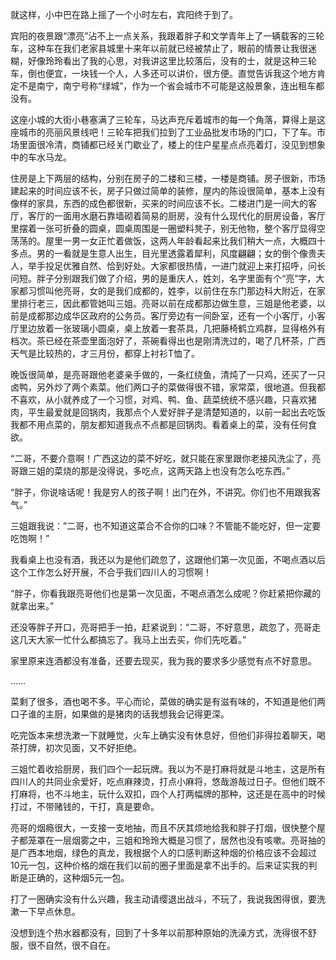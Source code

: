 就这样，小中巴在路上摇了一个小时左右，宾阳终于到了。

宾阳的夜景跟“漂亮”沾不上一点关系，我跟着胖子和文学青年上了一辆载客的三轮车，这种车在我们老家县城里十来年以前就已经被禁止了，眼前的情景让我很迷糊，好像玲玲看出了我的心思，对我讲这里比较落后，没有的士，就是这种三轮车，倒也便宜，一块钱一个人，人多还可以讲价，很方便。直觉告诉我这个地方肯定不是南宁，南宁号称“绿城”，作为一个省会城市不可能是这般景象，连出租车都没有。

这座小城的大街小巷塞满了三轮车，马达声充斥着城市的每一个角落，算得上是这座城市的亮丽风景线吧！三轮车把我们拉到了工业品批发市场的门口，下了车。市场里面很冷清，商铺都已经关门歇业了，楼上的住户星星点点亮着灯，没见到想象中的车水马龙。

住房是上下两层的结构，分别在房子的二楼和三楼，一楼是商铺。房子很新，市场建起来的时间应该不长，房子只做过简单的装修，屋内的陈设很简单，基本上没有像样的家具，东西的成色都很新，买来的时间应该不长。二楼进门是一间大的客厅，客厅的一面用水磨石靠墙砌着简易的厨房，没有什么现代化的厨房设备，客厅里摆着一张可折叠的圆桌，圆桌周围是一圈塑料凳子，别无他物，整个客厅显得空荡荡的。屋里一男一女正忙着做饭，这两人年龄看起来比我们稍大一点，大概四十多点。男的一看就是生意人出生，目光里透露着犀利，风度翩翩；女的倒个像贵夫人，举手投足优雅自然、恰到好处。大家都很热情，一进门就迎上来打招呼，问长问短。胖子分别跟我们做了介绍，男的是重庆人，姓刘，名字里面有个“亮”字，大家都习惯叫他亮哥，女的是我们成都的，姓李，以前住在东门那边科大附近，在家里排行老三，因此都管她叫三姐。亮哥以前在成都那边做生意，三姐是他老婆，以前是成都那边成华区政府的公务员。客厅旁边有一间卧室，还有一个小客厅，小客厅里边放着一张玻璃小圆桌，桌上放着一套茶具，几把藤椅鹤立鸡群，显得格外有档次。茶已经在茶壶里面泡好了，茶碗看得出也是刚清洗过的，喝了几杯茶，广西天气是比较热的，才三月份，都穿上衬衫T恤了。

晚饭很简单，是亮哥跟他老婆亲手做的，一条红绕鱼，清炖了一只鸡，还买了一只卤鸭，另外炒了两个素菜。他们两口子的菜做得很不错，家常菜，很地道。但我都不喜欢，从小就养成了一个习惯，对鸡、鸭、鱼、蔬菜统统不感兴趣，只喜欢猪肉，平生最爱就是回锅肉，我那点个人爱好胖子是清楚知道的，以前一起出去吃饭我都不用点菜的，朋友都知道我点不点都是回锅肉。看着桌上的菜，没有任何食欲。

“二哥，不要介意啊！广西这边的菜不好吃，就只能在家里跟你老接风洗尘了，亮哥跟三姐的菜烧的那是没得说，多吃点，这两天路上也没有怎么吃东西。”

“胖子，你说啥话呢！我是穷人的孩子啊！出门在外，不讲究。你们也不用跟我客气。”

三姐跟我说：”二哥，也不知道这菜合不合你的口味？不管能不能吃好，但一定要吃饱啊！”

我看桌上也没有酒，我还以为是他们疏忽了，这跟他们第一次见面，不喝点酒以后这个工作怎么好开展，不合乎我们四川人的习惯啊！

“胖子，你看我跟亮哥他们也是第一次见面，不喝点酒怎么成呢？你赶紧把你藏的就拿出来。”

还没等胖子开口，亮哥把手一拍，赶紧说到：“二哥，不好意思，疏忽了，亮哥走这几天大家一忙什么都搞忘了。我马上出去买，你们先吃着。”

家里原来连酒都没有准备，还要去现买，我为我的要求多少感觉有点不好意思。

……

菜剩了很多，酒也喝不多。平心而论，菜做的确实是有滋有味的，不知道是他们两口子谁的主厨，如果做的是猪肉的话我想我会记得更深。

吃完饭本来想洗漱一下就睡觉，火车上确实没有休息好，但他们非得拉着聊天，喝茶打牌，初次见面，又不好拒绝。

三姐忙着收拾厨房，我们四个一起玩牌。我以为不是打麻将就是斗地主，这是所有四川人的共同业余爱好，吃点麻辣烫，打点小麻将，悠哉游哉过日子。但他们既不打麻将，也不斗地主，玩什么双扣，四个人打两幅牌的那种，这还是在高中的时候打过，不带赌钱的，干打，真是要命。

亮哥的烟瘾很大，一支接一支地抽，而且不厌其烦地给我和胖子打烟，很快整个屋子都笼罩在一层烟雾之中，三姐和玲玲大概是习惯了，居然也没有咳嗽。亮哥抽的是广西本地烟，绿色的真龙，我根据个人的口感判断这种烟的价格应该不会超过10元一包，这种价格的烟在我们以前的圈子里面是拿不出手的。后来证实我的判断是正确的，这种烟5元一包。

打了一圈确实没有什么兴趣，我主动请缨退出战斗，不玩了，我说我困得很，要洗漱一下早点休息。

没想到连个热水器都没有，回到了十多年以前那种原始的洗澡方式，洗得很不舒服，很不自然，很不自在。
